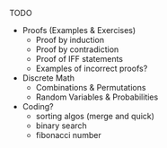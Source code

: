 TODO

- Proofs (Examples & Exercises)
    - Proof by induction
    - Proof by contradiction
    - Proof of IFF statements
    - Examples of incorrect proofs?
- Discrete Math
    - Combinations & Permutations
    - Random Variables & Probabilities
- Coding?
    - sorting algos (merge and quick)
    - binary search
    - fibonacci number
